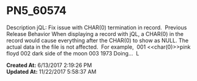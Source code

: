 # PN5_60574

Description jQL: Fix issue with CHAR(0) termination in record.  Previous Release Behavior When displaying a record with jQL, a CHAR(0) in the record would cause everything after the CHAR(0) to show as NULL. The actual data in the file is not affected.  For example,  001 &lt;&lt;char(0)&gt;&gt;pink floyd 002 dark side of the moon 003 1973 Doing...  L  

**Created At:** 6/13/2017 2:19:26 PM  
**Updated At:** 11/22/2017 5:58:37 AM  

